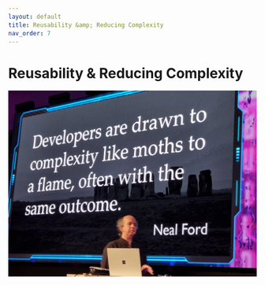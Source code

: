 ```yaml
---
layout: default
title: Reusability &amp; Reducing Complexity
nav_order: 7
---
```


# Reusability &amp; Reducing Complexity

![Neal Ford Quote](/assets/images/complexity.jpeg)